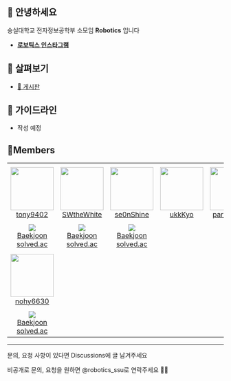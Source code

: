 ## 👋 안녕하세요

숭실대학교 전자정보공학부 소모임 **Robotics** 입니다

* [**로보틱스 인스타그램**](https://www.instagram.com/robotics_ssu)


## 👀 살펴보기
- [💬 게시판](https://github.com/orgs/Robotics-official/discussions)

## 🌈 가이드라인
- 작성 예정

## Members 
<table>
<tr height="140px">
<td align="center" width="130px">
<a href="https://github.com/tony9402"><img height="100px" width="100px" src="https://avatars.githubusercontent.com/u/30228292?v=4"/></a> <br />
<a href="https://github.com/tony9402">tony9402</a>
</td>
<td align="center" width="130px">
<a href="https://github.com/SWtheWhite"><img height="100px" width="100px" src="https://avatars.githubusercontent.com/u/44691277?v=4"/></a> <br />
<a href="https://github.com/SWtheWhite">SWtheWhite</a>
</td>
<td align="center" width="130px">
<a href="https://github.com/se0nShine"><img height="100px" width="100px" src="https://avatars.githubusercontent.com/u/58286830?v=4"/></a> <br />
<a href="https://github.com/se0nShine">se0nShine</a>
</td>
<td align="center" width="130px">
<a href="https://github.com/ukkKyo"><img height="100px" width="100px" src="https://avatars.githubusercontent.com/u/68654501?v=4"/></a> <br />
<a href="https://github.com/ukkKyo">ukkKyo</a>
</td>
<td align="center" width="130px">
<a href="https://github.com/parksiwoon"><img height="100px" width="100px" src="https://avatars.githubusercontent.com/u/59051526?v=4"/></a> <br />
<a href="https://github.com/parksiwoon">parksiwoon</a>
</td>
</tr>
<tr height="50px">
<td align="center">
<img src="http://mazassumnida.wtf/api/mini/generate_badge?boj=tony9402" />
<br />
<a href="https://www.acmicpc.net/user/tony9402">Baekjoon</a>
<br />
<a href="https://solved.ac/profile/tony9402">solved.ac</a>
</td>
<td align="center">
<img src="http://mazassumnida.wtf/api/mini/generate_badge?boj=swthewhite" />
<br />
<a href="https://www.acmicpc.net/user/swthewhite">Baekjoon</a>
<br />
<a href="https://solved.ac/profile/swthewhite">solved.ac</a>
</td>
<td align="center">
<img src="http://mazassumnida.wtf/api/mini/generate_badge?boj=jselectronit" />
<br />
<a href="https://www.acmicpc.net/user/jselectronit">Baekjoon</a>
<br />
<a href="https://solved.ac/profile/jselectronit">solved.ac</a>
</td>
<td align="center">
</td>
<td align="center">
</td>
</tr>
<tr height="140px">
<td align="center" width="130px">
<a href="https://github.com/nohy6630"><img height="100px" width="100px" src="https://avatars.githubusercontent.com/u/129354455?v=4"/></a> <br />
<a href="https://github.com/nohy6630">nohy6630</a>
</td>
</tr>
<tr height="50px">
<td align="center">
<img src="http://mazassumnida.wtf/api/mini/generate_badge?boj=youngjin_noh" />
<br />
<a href="https://www.acmicpc.net/user/youngjin_noh">Baekjoon</a>
<br />
<a href="https://solved.ac/profile/youngjin_noh">solved.ac</a>
</td>
</tr>
</table>


------------

문의, 요청 사항이 있다면 Discussions에 글 남겨주세요

비공개로 문의, 요청을 원하면 @robotics_ssu로 연락주세요 🏄‍♂️
